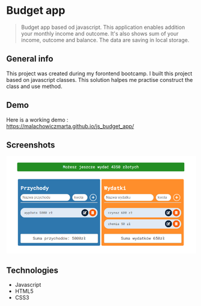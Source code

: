 # Budget app

> Budget app based od javascript. This application enables addition your monthly income and outcome.
> It's also shows sum of your income, outcome and balance. The data are saving in local storage.

## General info

This project was created during my forontend bootcamp. I built this project based on javascript classes. This solution halpes me practise construct the class and use method.

## Demo

Here is a working demo : https://malachowiczmarta.github.io/js_budget_app/

## Screenshots

![Budget app screenshot](./jsbudgetapp.PNG)

## Technologies

- Javascript
- HTML5
- CSS3
